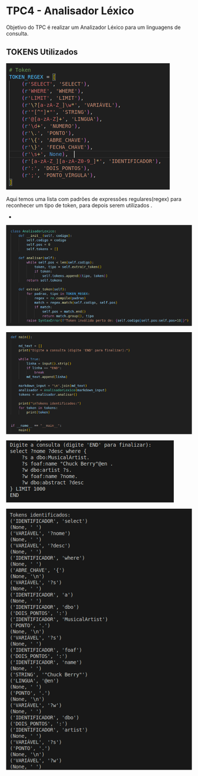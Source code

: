 # TPC4 - Analisador Léxico

Objetivo do TPC é realizar um Analizador Léxico para um linguagens de consulta.

## TOKENS Utilizados

![LISTA DE TOKENS UTILIZADA](https://github.com/rubCoder/PL2025-A93625/blob/main/img/tpc-01.png)

Aqui temos uma lista com padrões de expressões regulares(regex) para reconhecer um tipo de token, para depois serem utilizados .

-



![LISTA DE TOKENS UTILIZADA](https://github.com/rubCoder/PL2025-A93625/blob/main/img/tpc-02.png)

![LISTA DE TOKENS UTILIZADA](https://github.com/rubCoder/PL2025-A93625/blob/main/img/tpc-03.png)

![LISTA DE TOKENS UTILIZADA](https://github.com/rubCoder/PL2025-A93625/blob/main/img/tpc-dadosintroducao.png)

![LISTA DE TOKENS UTILIZADA](https://github.com/rubCoder/PL2025-A93625/blob/main/img/tpc-resultado.png)
